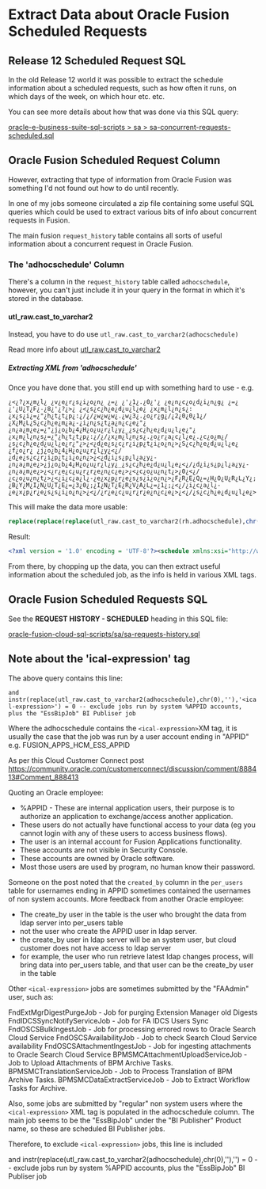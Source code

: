 # Extract Data about Oracle Fusion Scheduled Requests

## Release 12 Scheduled Request SQL

In the old Release 12 world it was possible to extract the schedule information about a scheduled requests, such as how often it runs, on which days of the week, on which hour etc. etc.

You can see more details about how that was done via this SQL query:

[oracle-e-business-suite-sql-scripts > sa > sa-concurrent-requests-scheduled.sql](https://github.com/throwing-cheese/oracle-e-business-suite-sql-scripts/blob/main/sa/sa-concurrent-requests-scheduled.sql)

## Oracle Fusion Scheduled Request Column

However, extracting that type of information from Oracle Fusion was something I'd not found out how to do until recently.

In one of my jobs someone circulated a zip file containing some useful SQL queries which could be used to extract various bits of info about concurrent requests in Fusion.

The main fusion `request_history` table contains all sorts of useful information about a concurrent request in Oracle Fusion.

### The 'adhocschedule' Column

There's a column in the `request_history` table called `adhocschedule`, however, you can't just include it in your query in the format in which it's stored in the database.

#### utl_raw.cast_to_varchar2

Instead, you have to do use `utl_raw.cast_to_varchar2(adhocschedule)`

Read more info about [utl_raw.cast_to_varchar2](https://docs.oracle.com/database/timesten-18.1/TTPLP/u_raw.htm#TTPLP71506)

##### Extracting XML from 'adhocschedule'

Once you have done that. you still end up with something hard to use - e.g.

`¿<¿?¿x¿m¿l¿ ¿v¿e¿r¿s¿i¿o¿n¿ ¿=¿ ¿'¿1¿.¿0¿'¿ ¿e¿n¿c¿o¿d¿i¿n¿g¿ ¿=¿ ¿'¿U¿T¿F¿-¿8¿'¿?¿>¿ ¿<¿s¿c¿h¿e¿d¿u¿l¿e¿ ¿x¿m¿l¿n¿s¿:¿x¿s¿i¿=¿"¿h¿t¿t¿p¿:¿/¿/¿w¿w¿w¿.¿w¿3¿.¿o¿r¿g¿/¿2¿0¿0¿1¿/¿X¿M¿L¿S¿c¿h¿e¿m¿a¿-¿i¿n¿s¿t¿a¿n¿c¿e¿"¿ ¿n¿a¿m¿e¿=¿"¿j¿o¿b¿4¿H¿o¿u¿r¿l¿y¿_¿s¿c¿h¿e¿d¿u¿l¿e¿"¿ ¿x¿m¿l¿n¿s¿=¿"¿h¿t¿t¿p¿:¿/¿/¿x¿m¿l¿n¿s¿.¿o¿r¿a¿c¿l¿e¿.¿c¿o¿m¿/¿s¿c¿h¿e¿d¿u¿l¿e¿r¿"¿>¿<¿d¿e¿s¿c¿r¿i¿p¿t¿i¿o¿n¿>¿S¿c¿h¿e¿d¿u¿l¿e¿ ¿f¿o¿r¿ ¿j¿o¿b¿4¿H¿o¿u¿r¿l¿y¿<¿/¿d¿e¿s¿c¿r¿i¿p¿t¿i¿o¿n¿>¿<¿d¿i¿s¿p¿l¿a¿y¿-¿n¿a¿m¿e¿>¿j¿o¿b¿4¿H¿o¿u¿r¿l¿y¿_¿s¿c¿h¿e¿d¿u¿l¿e¿<¿/¿d¿i¿s¿p¿l¿a¿y¿-¿n¿a¿m¿e¿>¿<¿r¿e¿c¿u¿r¿r¿e¿n¿c¿e¿>¿<¿c¿o¿u¿n¿t¿>¿0¿<¿/¿c¿o¿u¿n¿t¿>¿<¿i¿c¿a¿l¿-¿e¿x¿p¿r¿e¿s¿s¿i¿o¿n¿>¿F¿R¿E¿Q¿=¿H¿O¿U¿R¿L¿Y¿;¿B¿Y¿M¿I¿N¿U¿T¿E¿=¿3¿0¿;¿I¿N¿T¿E¿R¿V¿A¿L¿=¿1¿;¿<¿/¿i¿c¿a¿l¿-¿e¿x¿p¿r¿e¿s¿s¿i¿o¿n¿>¿<¿/¿r¿e¿c¿u¿r¿r¿e¿n¿c¿e¿>¿<¿/¿s¿c¿h¿e¿d¿u¿l¿e¿>`

This will make the data more usable:

```sql
replace(replace(replace(utl_raw.cast_to_varchar2(rh.adhocschedule),chr(0),''),chr(10),''),chr(13),'') adhocschedule_cast
```

Result:

```xml
<?xml version = '1.0' encoding = 'UTF-8'?><schedule xmlns:xsi="http://www.w3.org/2001/XMLSchema-instance" name="job4Hourly_schedule" xmlns="http://xmlns.oracle.com/scheduler"><description>Schedule for job4Hourly</description><display-name>job4Hourly_schedule</display-name><recurrence><count>0</count><ical-expression>FREQ=HOURLY;BYMINUTE=30;INTERVAL=1;</ical-expression></recurrence></schedule>
```

From there, by chopping up the data, you can then extract useful information about the scheduled job, as the info is held in various XML tags.

## Oracle Fusion Scheduled Requests SQL

See the **REQUEST HISTORY - SCHEDULED** heading in this SQL file:

[oracle-fusion-cloud-sql-scripts/sa/sa-requests-history.sql](https://github.com/throwing-cheese/oracle-fusion-cloud-sql-scripts/blob/main/sa/sa-requests-history.sql)

## Note about the 'ical-expression' tag

The above query contains this line:

`and instr(replace(utl_raw.cast_to_varchar2(adhocschedule),chr(0),''),'<ical-expression>') = 0 -- exclude jobs run by system %APPID accounts, plus the "EssBipJob" BI Publiser job`

Where the adhocschedule contains the `<ical-expression>`XM tag, it is usually the case that the job was run by a user account ending in "APPID" e.g. FUSION_APPS_HCM_ESS_APPID

As per this Cloud Customer Connect post
https://community.oracle.com/customerconnect/discussion/comment/888413#Comment_888413

Quoting an Oracle employee:

- %APPID - These are internal application users, their purpose is to authorize an application to exchange/access another application. 
- These users do not actually have functional access to your data (eg you cannot login with any of these users to access business flows).
- The user is an internal account for Fusion Applications functionality.
- These accounts are not visible in Security Console.
- These accounts are owned by Oracle software.
- Most those users are used by program, no human know their password.

Someone on the post noted that the `created_by` column in the `per_users` table for usernames ending in APPID sometimes contained the usernames of non system accounts. More feedback from another Oracle employee:

- The create_by user in the table is the user who brought the data from ldap server into per_users table
- not the user who create the APPID user in ldap server.
- the create_by user in ldap server will be an system user, but cloud customer does not have access to ldap server
- for example, the user who run retrieve latest ldap changes process, will bring data into per_users table, and that user can be the create_by user in the table

Other `<ical-expression>` jobs are sometimes submitted by the "FAAdmin" user, such as:

FndExtMgrDigestPurgeJob - Job for purging Extension Manager old Digests
FndIDCSSyncNotifyServiceJob - Job for FA IDCS Users Sync
FndOSCSBulkIngestJob - Job for processing errored rows to Oracle Search Cloud Service
FndOSCSAvailabilityJob - Job to check Search Cloud Service availability
FndOSCSAttachmentIngestJob - Job for ingesting attachments to Oracle Search Cloud Service
BPMSMCAttachmentUploadServiceJob - Job to Upload Attachments of BPM Archive Tasks.
BPMSMCTranslationServiceJob - Job to Process Translation of BPM Archive Tasks.
BPMSMCDataExtractServiceJob - Job to Extract Workflow Tasks for Archive.

Also, some jobs are submitted by "regular" non system users where the `<ical-expression>` XML tag is populated in the adhocschedule column. The main job seems to be the "EssBipJob" under the "BI Publisher" Product name, so these are scheduled BI Publisher jobs.

Therefore, to exclude `<ical-expression>` jobs, this line is included

and instr(replace(utl_raw.cast_to_varchar2(adhocschedule),chr(0),''),'<ical-expression>') = 0 -- exclude jobs run by system %APPID accounts, plus the "EssBipJob" BI Publiser job
